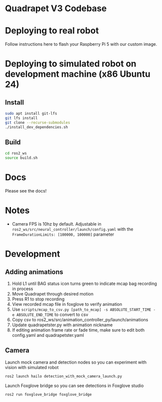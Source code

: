 # Quadrapet V3 Codebase

# Deploying to real robot
Follow instructions here to flash your Raspberry Pi 5 with our custom image.

# Deploying to simulated robot on development machine (x86 Ubuntu 24)
## Install 
```sh
sudo apt install git-lfs
git lfs install
git clone --recurse-submodules
./install_dev_dependencies.sh
```

## Build
```sh
cd ros2_ws
source build.sh
```

# Docs

Please see the docs!

# Notes
* Camera FPS is 10hz by default. Adjustable in `ros2_ws/src/neural_controller/launch/config.yaml` with the `FrameDurationLimits: [100000, 100000]` parameter

# Development

## Adding animations

1. Hold L1 until BAG status icon turns green to indicate mcap bag recording in process
1. Move Quadrapet through desired motion
1. Press R1 to stop recording
1. View recorded mcap file in foxglove to verify animation
1. Use `scripts/mcap_to_csv.py [path_to_mcap] -s ABSOLUTE_START_TIME -e ABSOLUTE_END_TIME` to convert to csv
1. Copy csv to ros2_ws/src/animation_controller_py/launch/animations
1. Update quadrapetster.py with animation nickname
1. If editing animation frame rate or fade time, make sure to edit both config.yaml and quadrapetster.yaml

## Camera
Launch mock camera and detection nodes so you can experiment with vision with simulated robot
```sh
ros2 launch hailo detection_with_mock_camera_launch.py
```

Launch Foxglove bridge so you can see detections in Foxglove studio
```sh
ros2 run foxglove_bridge foxglove_bridge
```
